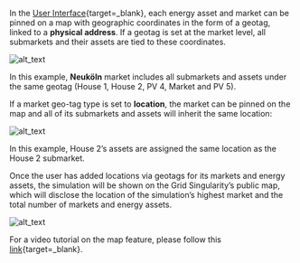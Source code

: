 In the [User Interface](https://www.d3a.io/){target=_blank}, each energy asset and market can be pinned on a map with geographic coordinates in the form of a geotag, linked to a **physical address**. If a geotag is set at the market level, all submarkets and their assets are tied to these coordinates.

![alt_text](img/map-1.png)

In this example, **Neuköln** market includes all submarkets and assets under the same geotag (House 1, House 2, PV 4, Market and PV 5).

If a market geo-tag type is set to **location**, the market can be pinned on the map and all of its submarkets and assets will inherit the same location:

![alt_text](img/map-2.png)

In this example, House 2’s assets are assigned the same location as the House 2 submarket.

Once the user has added locations via geotags for its markets and energy assets, the simulation will be shown on the Grid Singularity’s public map, which will disclose the location of the simulation’s highest market and the total number of markets and energy assets.

![alt_text](img/map-3.png)

For a video tutorial on the map feature, please follow this [link](https://youtu.be/2ylGNMjbhDY){target=_blank}.
